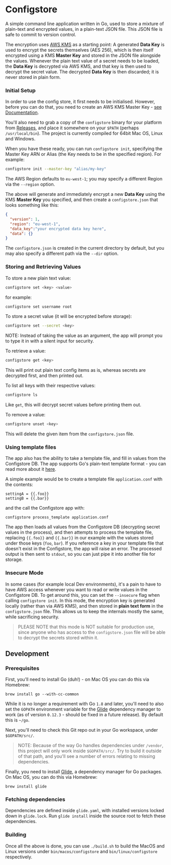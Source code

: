 # Configstore

A simple command line application written in Go, used to store a mixture of plain-text and encrypted values, in a plain-text
JSON file. This JSON file is safe to commit to version control.

The encryption uses [AWS KMS](https://aws.amazon.com/kms/) as a starting point: A generated **Data Key** is used to
encrypt the secrets themselves (AES 256), which is then itself encrypted using a KMS **Master Key** and stored in the
JSON file alongside the values.
Whenever the plain text value of a secret needs to be loaded, the **Data Key** is decrypted via AWS KMS, and that key
is then used to decrypt the secret value. The decrypted **Data Key** is then discarded; it is never stored in plain form.

### Initial Setup

In order to use the config store, it first needs to be initialised. However, before you can do that, you need to create
an AWS KMS Master Key - [see Documentation](http://docs.aws.amazon.com/kms/latest/developerguide/create-keys.html).

You'll also need to grab a copy of the `configstore` binary for your platform from [Releases](https://github.com/CultBeauty/configstore/releases),
and place it somewhere on your `$PATH` (perhaps `/usr/local/bin`). 
The project is currently compiled for 64bit Mac OS, Linux and Windows.

When you have these ready, you can run `configstore init`, specifying the Master Key ARN or Alias
(the Key needs to be in the specified region). For example:
```bash
configstore init --master-key "alias/my-key"
```
The AWS Region defaults to `eu-west-1`; you may specify a different Region via the `--region` option.

The above will generate and immediately encrypt a new **Data Key** using the KMS **Master Key**
you specified, and then create a `configstore.json` that looks something like this:
```json
{
  "version": 1,
  "region": "eu-west-1",
  "data_key":"your encrypted data key here",
  "data": {}
}
```
The `configstore.json` is created in the current directory by default, but you may also specify a different
path via the `--dir` option.


### Storing and Retrieving Values

To store a new plain text value:
```bash
configstore set <key> <value>
```
for example:
```bash
configstore set username root
```

To store a secret value (it will be encrypted before storage):
```bash
configstore set --secret <key>
```
NOTE: Instead of taking the value as an argument, the app will prompt you to type
it in with a silent input for security.

To retrieve a value:
```bash
configstore get <key>
```
This will print out plain text config items as is, whereas secrets are decrypted first,
and then printed out.

To list all keys with their respective values:
```bash
configstore ls
```
Like `get`, this will decrypt secret values before printing them out.

To remove a value:
```bash
configstore unset <key>
```
This will delete the given item from the `configstore.json` file.


### Using template files

The app also has the ability to take a template file, and fill in values from the Configstore DB. The app supports Go's
plain-text template format - you can read more about it [here](https://golang.org/pkg/text/template/).

A simple example would be to create a template file `application.conf` with the contents:
```
settingA = {{.foo}}
settingB = {{.bar}}
```
and the call the Configstore app with:
```
configstore process_template application.conf
```
The app then loads all values from the Configstore DB (decrypting secret values in the process), and then attempts
to process the template file, replacing `{{.foo}}` and `{{.bar}}` in our example with the values stored under those keys (`foo`, `bar`).
If you reference a key in your template file that doesn't exist in the Configstore, the app will raise an error.
The processed output is then sent to `stdout`, so you can just pipe it into another file for storage. 

### Insecure Mode

In some cases (for example local Dev environments), it's a pain to have to have AWS access whenever you want to read or write
values in the Configstore DB. To get around this, you can set the `--insecure` flag when calling `configstore init`.
In this mode, the encryption key is generated locally (rather than via AWS KMS), and then stored in
**plain text form** in the `configstore.json` file. This allows us to keep the internals mostly the same, while sacrificing
security.

> PLEASE NOTE that this mode is NOT suitable for production use, since anyone who has access to the `configstore.json` file
will be able to decrypt the secrets stored within it.


## Development

### Prerequisites

First, you'll need to install Go (duh!) - on Mac OS you can do this via Homebrew:
```
brew install go --with-cc-common
```
While it is no longer a requirement with Go `1.8` and later, you'll need to also set the `GOPATH` environment variable for
the [Glide](https://glide.sh/) dependency manager to work (as of version `0.12.3` - should be fixed in a future release).
By default this is `~/go`.

Next, you'll need to check this Git repo out in your Go workspace, under `$GOPATH/src/`.

> NOTE: Because of the way Go handles dependencies under `/vendor`, this project will only work inside `$GOPATH/src/`. Try to build it outside of that path, and you'll see a number of errors relating to missing dependencies.

Finally, you need to install [Glide](https://glide.sh/), a dependency manager for Go packages. On Mac OS, you can do this via Homebrew:
```
brew install glide
```

### Fetching dependencies

Dependencies are defined inside `glide.yaml`, with installed versions locked down in `glide.lock`.
Run `glide install` inside the source root to fetch these dependencies.


### Building

Once all the above is done, you can use `./build.sh` to build the MacOS and Linux versions under `bin/macos/configstore` and `bin/linux/configstore` respectively.
